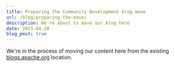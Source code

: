 ```yaml
---
title: Preparing the Community Development blog move
url: /blog/preparing-the-move/
description: We're about to move our blog here
date: 2023-04-20
blog_post: true
---
```


We're in the process of moving our content here from the 
existing [blogs.apache.org](https://blogs.apache.org/) location.
